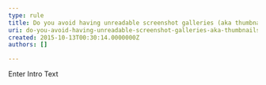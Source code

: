 ```yaml
---
type: rule
title: Do you avoid having unreadable screenshot galleries (aka thumbnails)?
uri: do-you-avoid-having-unreadable-screenshot-galleries-aka-thumbnails
created: 2015-10-13T00:30:14.0000000Z
authors: []

---
```




<span class='intro'> Enter Intro Text </span>




